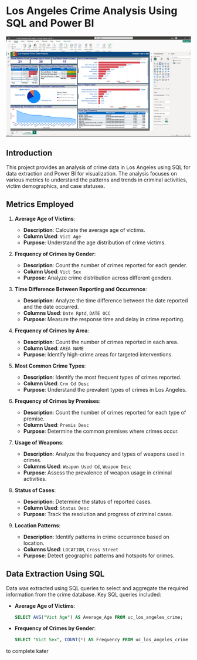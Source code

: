 # Los Angeles Crime Analysis Using SQL and Power BI

<img src="https://github.com/Sendo-A/la_crime_data_analysis/blob/main/Los_Angeles_Images/Data_Viz_Powerbi.PNG" alt="Power Bi" width="800">

## Introduction

This project provides an analysis of crime data in Los Angeles using SQL for data extraction and Power BI for visualization. The analysis focuses on various metrics to understand the patterns and trends in criminal activities, victim demographics, and case statuses.

## Metrics Employed

1. **Average Age of Victims**:
   - **Description**: Calculate the average age of victims.
   - **Column Used**: `Vict Age`
   - **Purpose**: Understand the age distribution of crime victims.

2. **Frequency of Crimes by Gender**:
   - **Description**: Count the number of crimes reported for each gender.
   - **Column Used**: `Vict Sex`
   - **Purpose**: Analyze crime distribution across different genders.

3. **Time Difference Between Reporting and Occurrence**:
   - **Description**: Analyze the time difference between the date reported and the date occurred.
   - **Columns Used**: `Date Rptd`, `DATE OCC`
   - **Purpose**: Measure the response time and delay in crime reporting.

4. **Frequency of Crimes by Area**:
   - **Description**: Count the number of crimes reported in each area.
   - **Column Used**: `AREA NAME`
   - **Purpose**: Identify high-crime areas for targeted interventions.

5. **Most Common Crime Types**:
   - **Description**: Identify the most frequent types of crimes reported.
   - **Column Used**: `Crm Cd Desc`
   - **Purpose**: Understand the prevalent types of crimes in Los Angeles.

6. **Frequency of Crimes by Premises**:
   - **Description**: Count the number of crimes reported for each type of premise.
   - **Column Used**: `Premis Desc`
   - **Purpose**: Determine the common premises where crimes occur.

7. **Usage of Weapons**:
   - **Description**: Analyze the frequency and types of weapons used in crimes.
   - **Columns Used**: `Weapon Used Cd`, `Weapon Desc`
   - **Purpose**: Assess the prevalence of weapon usage in criminal activities.

8. **Status of Cases**:
   - **Description**: Determine the status of reported cases.
   - **Column Used**: `Status Desc`
   - **Purpose**: Track the resolution and progress of criminal cases.

9. **Location Patterns**:
   - **Description**: Identify patterns in crime occurrence based on location.
   - **Columns Used**: `LOCATION`, `Cross Street`
   - **Purpose**: Detect geographic patterns and hotspots for crimes.

## Data Extraction Using SQL

Data was extracted using SQL queries to select and aggregate the required information from the crime database. Key SQL queries included:

- **Average Age of Victims**:
  ```sql
  SELECT AVG("Vict Age") AS Average_Age FROM uc_los_angeles_crime;

- **Frequency of Crimes by Gender**:
  ```sql
  SELECT "Vict Sex", COUNT(*) AS Frequency FROM uc_los_angeles_crime GROUP BY "Vict Sex";


to complete kater


